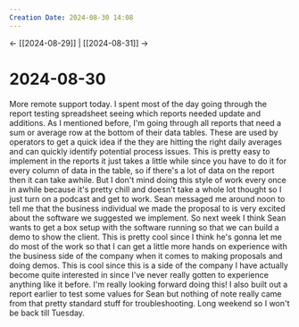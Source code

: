 ```yaml
---
Creation Date: 2024-08-30 14:08
---
```


<- [[2024-08-29]] | [[2024-08-31]]  ->

# 2024-08-30
More remote support today. I spent most of the day going through the report
testing spreadsheet seeing which reports needed update and additions. As I
mentioned before, I'm going through all reports that need a sum or average row
at the bottom of their data tables. These are used by operators to get a quick
idea if the they are hitting the right daily averages and can quickly identify
potential process issues. This is pretty easy to implement in the reports it
just takes a little while since you have to do it for every column of data in
the table, so if there's a lot of data on the report then it can take awhile.
But I don't mind doing this style of work every once in awhile because it's
pretty chill and doesn't take a whole lot thought so I just turn on a podcast
and get to work. Sean messaged me around noon to tell me that the business
individual we made the proposal to is very excited about the software we
suggested we implement. So next week I think Sean wants to get a box setup with
the software running so that we can build a demo to show the client. This is
pretty cool since I think he's gonna let me do most of the work so that I can
get a little more hands on experience with the business side of the company when
it comes to making proposals and doing demos. This is cool since this is a side
of the company I have actually become quite interested in since I've never
really gotten to experience anything like it before. I'm really looking forward
doing this! I also built out a report earlier to test some values for Sean but
nothing of note really came from that pretty standard stuff for troubleshooting.
Long weekend so I won't be back till Tuesday.